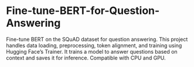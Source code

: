 # Fine-tune-BERT-for-Question-Answering
Fine-tune BERT on the SQuAD dataset for question answering. This project handles data loading, preprocessing, token alignment, and training using Hugging Face’s Trainer. It trains a model to answer questions based on context and saves it for inference. Compatible with CPU and GPU.
